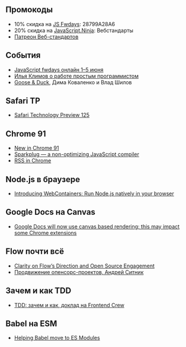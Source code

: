 ## Промокоды

- 10% скидка на [JS Fwdays](https://fwdays.com/en/event/javascript-fwdays-2021): 28799A28A6
- 20% скидка на [JavaScript.Ninja](https://javascript.ninja/): Вебстандарты
- [Патреон Веб-стандартов](https://www.patreon.com/webstandards_ru)

## События

- [JavaScript fwdays онлайн 1–5 июня](https://fwdays.com/en/event/javascript-fwdays-2021)
- [Илья Климов о работе простым программистом](https://youtu.be/_05OgtjctdM)
- [Goose & Duck](https://youtu.be/LnyJjcGRA6E), Дима Коваленко и Влад Шилов

## Safari TP

- [Safari Technology Preview 125](https://webkit.org/blog/11680/release-notes-for-safari-technology-preview-125/)

## Chrome 91

- [New in Chrome 91](https://developer.chrome.com/blog/new-in-chrome-91/)
- [Sparkplug — a non-optimizing JavaScript compiler](https://v8.dev/blog/sparkplug)
- [RSS in Chrome](https://blog.chromium.org/2021/05/an-experiment-in-helping-users-and-web.html)

## Node.js в браузере

- [Introducing WebContainers: Run Node.js natively in your browser](https://blog.stackblitz.com/posts/introducing-webcontainers/)

## Google Docs на Canvas

- [Google Docs will now use canvas based rendering: this may impact some Chrome extensions](https://workspaceupdates.googleblog.com/2021/05/Google-Docs-Canvas-Based-Rendering-Update.html)

## Flow почти всё

- [Clarity on Flow’s Direction and Open Source Engagement](https://medium.com/flow-type/clarity-on-flows-direction-and-open-source-engagement-e721a4eb4d8b)
- [Продвижение опенсорс-проектов, Андрей Ситник](https://youtu.be/SbgqR79nPd0)

## Зачем и как TDD

- [TDD: зачем и как, доклад на Frontend Crew](https://bespoyasov.ru/blog/frontend-crew-2021-tdd/)

## Babel на ESM

- [Helping Babel move to ES Modules](https://bigbinary.com/blog/helping-babel-move-to-esm)
